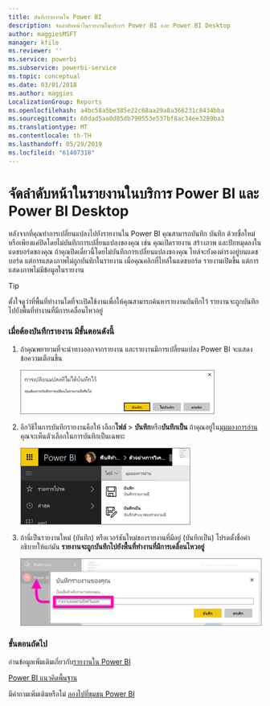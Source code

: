 ```yaml
---
title: บันทึกรายงานใน Power BI
description: จัดลำดับหน้าในรายงานในบริการ Power BI และ Power BI Desktop
author: maggiesMSFT
manager: kfile
ms.reviewer: ''
ms.service: powerbi
ms.subservice: powerbi-service
ms.topic: conceptual
ms.date: 03/01/2018
ms.author: maggies
LocalizationGroup: Reports
ms.openlocfilehash: a4bc58a5be385e22c68aa29a8a366231c8434bba
ms.sourcegitcommit: 60dad5aa0d85db790553e537bf8ac34ee3289ba3
ms.translationtype: MT
ms.contentlocale: th-TH
ms.lasthandoff: 05/29/2019
ms.locfileid: "61407318"
---
```

# <a name="save-a-report-in-power-bi-service-and-power-bi-desktop"></a>จัดลำดับหน้าในรายงานในบริการ Power BI และ Power BI Desktop
หลังจากที่คุณทำการเปลี่ยนแปลงไปยังรายงานใน Power BI คุณสามารถบันทึก บันทึก ด้วยชื่อใหม่ หรือเพียงแค่ปิดโดยไม่บันทึกการเปลี่ยนแปลงของคุณ เช่น คุณเปิดรายงาน สร้างภาพ และปักหมุดลงในแดชบอร์ดของคุณ ถ้าคุณปิดเดี๋ยวนี้โดยไม่บันทึกการเปลี่ยนแปลงของคุณ ไทล์จะยังคงดำรงอยู่บนแดชบอร์ด แต่การแสดงภาพไม่ถูกบันทึกในรายงาน เมื่อคุณคลิกที่ไทล์ในแดชบอร์ด รายงานเปิดขึ้น แต่การแสดงภาพไม่มีข้อมูลในรายงาน

> [!TIP]
> ตั้งใจดูว่าที่พื้นที่ทำงานใดที่จะเปิดใช้งานเพื่อให้คุณสามารถค้นหารายงานบันทึกไว้ รายงานจะถูกบันทึกไปยังพื้นที่ทำงานที่มีการเคลื่อนไหวอยู่
> 
> 

### <a name="to-save-a-report"></a>เมื่อต้องบันทึกรายงาน มีขั้นตอนดังนี้
1. ถ้าคุณพยายามที่จะนำทางออกจากรายงาน และรายงานมีการเปลี่ยนแปลง Power BI จะแสดงข้อความเตือนขึ้น
   
   ![บันทึกการเปลี่ยนแปลง](media/service-report-save/power-bi-unsaved.png)
2. อีกวิธีในการบันทึกรายงานคือให้ เลือก**ไฟล์** \> **บันทึก**หรือ**บันทึกเป็น** ถ้าคุณอยู่ใน[มุมมองการอ่าน](consumer/end-user-reading-view.md)คุณจะเห็นตัวเลือกในการบันทึกเป็นเฉพาะ 
   
   ![บันทึกรายงาน](media/service-report-save/power-bi-save-new.png)
3. ถ้านี่เป็นรายงานใหม่ (บันทึก) หรือเวอร์ชันใหม่ของรายงานที่มีอยู่ (บันทึกเป็น) โปรดตั้งชื่อคำอธิบายให้แก่มัน  **รายงานจะถูกบันทึกไปยังพื้นที่ทำงานที่มีการเคลื่อนไหวอยู่**
   
    ![ตั้งชื่อรายงาน](media/service-report-save/power-bi-save-dialog.png)

### <a name="next-steps"></a>ขั้นตอนถัดไป
อ่านข้อมูลเพิ่มเติมเกี่ยวกับ[รายงานใน Power BI](consumer/end-user-reports.md)

[Power BI แนวคิดพื้นฐาน](consumer/end-user-basic-concepts.md)

มีคำถามเพิ่มเติมหรือไม่ [ลองไปที่ชุมชน Power BI](http://community.powerbi.com/)

